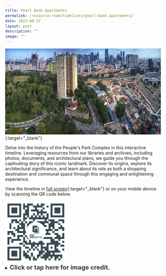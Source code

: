 ```yaml
---
title: Pearl Bank Apartments
permalink: /resource-room/timelines/pearl-bank-apartments/
date: 2023-09-27
layout: post
description: ""
image: ""
---
```

[![Alt text for image on Isomer site](/images/pearl-bank-apartments-cover-1.jpg)](https://go.gov.sg/tlpba){:target="_blank"}

Delve into the history of the People's Park Complex in this interactive timeline. Leveraging resources from our libraries and archives, including photos, documents, and architectural plans, we guide you through the captivating story of this iconic landmark. Discover its origins, explore its architectural significance, and learn about its role as both a shopping destination and communal space through this engaging and enlightening experience.

View the timeline in [full screen](https://go.gov.sg/tlpba){:target="_blank"} or on your mobile device by scanning the QR code below.

<img src="/images/qr-code-timeline-pearl-bank-apartments.png" alt="qr-code-timeline-pearl-bank-apartments" style="width:200px;">

<details>
<summary><span style="font-weight: 700; font-size: 20px; font-style: normal; color:#353839">Click or tap here for image credit.</span></summary>
<br>	
<span style="font-weight: 400; font-size: 20px; font-style: normal; color:#778899">Ministry of Information and the Arts Collection, courtesy of National Archives of Singapore
</span>
	
</details>